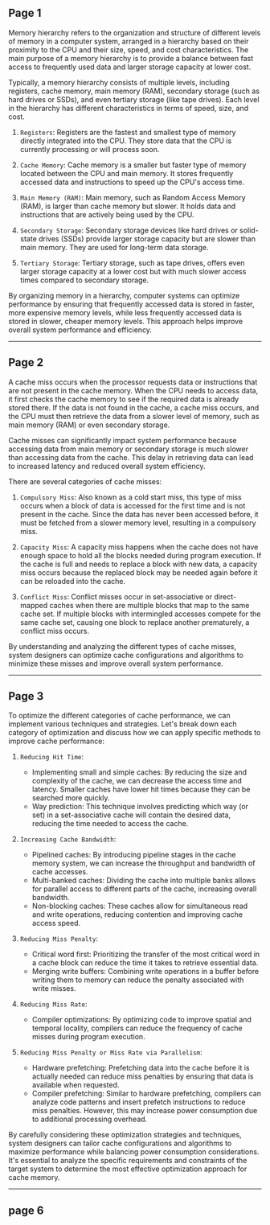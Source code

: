 ## Page 1

Memory hierarchy refers to the organization and structure of different levels of memory in a computer system, arranged in a hierarchy based on their proximity to the CPU and their size, speed, and cost characteristics. The main purpose of a memory hierarchy is to provide a balance between fast access to frequently used data and larger storage capacity at lower cost.

Typically, a memory hierarchy consists of multiple levels, including registers, cache memory, main memory (RAM), secondary storage (such as hard drives or SSDs), and even tertiary storage (like tape drives). Each level in the hierarchy has different characteristics in terms of speed, size, and cost.

1. `Registers`: Registers are the fastest and smallest type of memory directly integrated into the CPU. They store data that the CPU is currently processing or will process soon.

2. `Cache Memory`: Cache memory is a smaller but faster type of memory located between the CPU and main memory. It stores frequently accessed data and instructions to speed up the CPU's access time.

3. `Main Memory (RAM)`: Main memory, such as Random Access Memory (RAM), is larger than cache memory but slower. It holds data and instructions that are actively being used by the CPU.

4. `Secondary Storage`: Secondary storage devices like hard drives or solid-state drives (SSDs) provide larger storage capacity but are slower than main memory. They are used for long-term data storage.

5. `Tertiary Storage`: Tertiary storage, such as tape drives, offers even larger storage capacity at a lower cost but with much slower access times compared to secondary storage.

By organizing memory in a hierarchy, computer systems can optimize performance by ensuring that frequently accessed data is stored in faster, more expensive memory levels, while less frequently accessed data is stored in slower, cheaper memory levels. This approach helps improve overall system performance and efficiency.

---

## Page 2

A cache miss occurs when the processor requests data or instructions that are not present in the cache memory. When the CPU needs to access data, it first checks the cache memory to see if the required data is already stored there. If the data is not found in the cache, a cache miss occurs, and the CPU must then retrieve the data from a slower level of memory, such as main memory (RAM) or even secondary storage.

Cache misses can significantly impact system performance because accessing data from main memory or secondary storage is much slower than accessing data from the cache. This delay in retrieving data can lead to increased latency and reduced overall system efficiency.

There are several categories of cache misses:

1. `Compulsory Miss`: Also known as a cold start miss, this type of miss occurs when a block of data is accessed for the first time and is not present in the cache. Since the data has never been accessed before, it must be fetched from a slower memory level, resulting in a compulsory miss.

2. `Capacity Miss`: A capacity miss happens when the cache does not have enough space to hold all the blocks needed during program execution. If the cache is full and needs to replace a block with new data, a capacity miss occurs because the replaced block may be needed again before it can be reloaded into the cache.

3. `Conflict Miss`: Conflict misses occur in set-associative or direct-mapped caches when there are multiple blocks that map to the same cache set. If multiple blocks with intermingled accesses compete for the same cache set, causing one block to replace another prematurely, a conflict miss occurs.

By understanding and analyzing the different types of cache misses, system designers can optimize cache configurations and algorithms to minimize these misses and improve overall system performance.

---

## Page 3

To optimize the different categories of cache performance, we can implement various techniques and strategies. Let's break down each category of optimization and discuss how we can apply specific methods to improve cache performance:

1. `Reducing Hit Time`:
   - Implementing small and simple caches: By reducing the size and complexity of the cache, we can decrease the access time and latency. Smaller caches have lower hit times because they can be searched more quickly.
   - Way prediction: This technique involves predicting which way (or set) in a set-associative cache will contain the desired data, reducing the time needed to access the cache.

2. `Increasing Cache Bandwidth`:
   - Pipelined caches: By introducing pipeline stages in the cache memory system, we can increase the throughput and bandwidth of cache accesses.
   - Multi-banked caches: Dividing the cache into multiple banks allows for parallel access to different parts of the cache, increasing overall bandwidth.
   - Non-blocking caches: These caches allow for simultaneous read and write operations, reducing contention and improving cache access speed.

3. `Reducing Miss Penalty`:
   - Critical word first: Prioritizing the transfer of the most critical word in a cache block can reduce the time it takes to retrieve essential data.
   - Merging write buffers: Combining write operations in a buffer before writing them to memory can reduce the penalty associated with write misses.

4. `Reducing Miss Rate`:
   - Compiler optimizations: By optimizing code to improve spatial and temporal locality, compilers can reduce the frequency of cache misses during program execution.

5. `Reducing Miss Penalty or Miss Rate via Parallelism`:
   - Hardware prefetching: Prefetching data into the cache before it is actually needed can reduce miss penalties by ensuring that data is available when requested.
   - Compiler prefetching: Similar to hardware prefetching, compilers can analyze code patterns and insert prefetch instructions to reduce miss penalties. However, this may increase power consumption due to additional processing overhead.

By carefully considering these optimization strategies and techniques, system designers can tailor cache configurations and algorithms to maximize performance while balancing power consumption considerations. It's essential to analyze the specific requirements and constraints of the target system to determine the most effective optimization approach for cache memory.

---

## page 6
